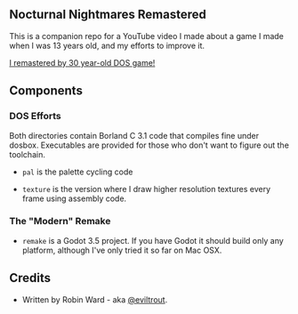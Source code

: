 ## Nocturnal Nightmares Remastered

This is a companion repo for a YouTube video I made about a game I 
made when I was 13 years old, and my efforts to improve it.

[I remastered by 30 year-old DOS game!](https://www.youtube.com/watch?v=08RveywBXl4)

## Components

### DOS Efforts

Both directories contain Borland C 3.1 code that compiles fine
under dosbox. Executables are provided for those who don't want
to figure out the toolchain.

* `pal` is the palette cycling code

* `texture` is the version where I draw higher resolution textures
every frame using assembly code. 

### The "Modern" Remake

* `remake` is a Godot 3.5 project. If you have Godot it should build
only any platform, although I've only tried it so far on Mac OSX.

## Credits

* Written by Robin Ward - aka [@eviltrout](https://eviltrout.com).
